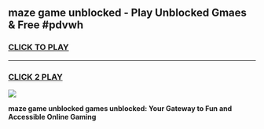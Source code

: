 
## maze game unblocked - Play Unblocked Gmaes & Free #pdvwh
<h3>
<a href="https://news.freeplayer.one?title=maze_game_unblocked&ref=24F">CLICK TO PLAY</a></h3>
<hr>

<h3>
<a href="https://news.freeplayer.one?title=maze_game_unblocked&ref=24F">CLICK 2 PLAY</a>
  
</h3>

<a href="https://news.freeplayer.one?title=maze_game_unblocked&ref=24F/"><img src="https://clearcache.store/games.png"></a>


**maze game unblocked games unblocked: Your Gateway to Fun and Accessible Online Gaming**
